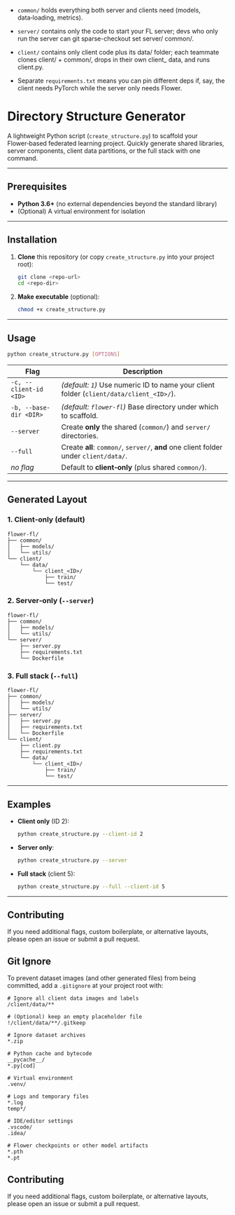 - `common/` holds everything both server and clients need (models, data‑loading, metrics).

- `server/` contains only the code to start your FL server; devs who only run the server can git sparse-checkout set server/ common/.

- `client/` contains only client code plus its data/ folder; each teammate clones client/ + common/, drops in their own client_<ID> data, and runs client.py.

- Separate `requirements.txt` means you can pin different deps if, say, the client needs PyTorch while the server only needs Flower.
# Directory Structure Generator

A lightweight Python script (`create_structure.py`) to scaffold your Flower‑based federated learning project. Quickly generate shared libraries, server components, client data partitions, or the full stack with one command.

---

## Prerequisites

- **Python 3.6+** (no external dependencies beyond the standard library)  
- (Optional) A virtual environment for isolation  

---

## Installation

1. **Clone** this repository (or copy `create_structure.py` into your project root):  
   ```bash
   git clone <repo-url>
   cd <repo-dir>
   ```
2. **Make executable** (optional):  
   ```bash
   chmod +x create_structure.py
   ```

---

## Usage

```bash
python create_structure.py [OPTIONS]
```

| Flag                       | Description                                                                                          |
|----------------------------|------------------------------------------------------------------------------------------------------|
| `-c, --client-id <ID>`     | _(default: `1`)_ Use numeric ID to name your client folder (`client/data/client_<ID>/`).             |
| `-b, --base-dir <DIR>`     | _(default: `flower-fl`)_ Base directory under which to scaffold.                                     |
| `--server`                 | Create **only** the shared (`common/`) and `server/` directories.                                     |
| `--full`                   | Create **all**: `common/`, `server/`, **and** one client folder under `client/data/`.                |
| _no flag_                  | Default to **client‑only** (plus shared `common/`).                                                   |

---

## Generated Layout

### 1. Client‑only (default)

```text
flower-fl/
├── common/
│   ├── models/
│   └── utils/
└── client/
    └── data/
        └── client_<ID>/
            ├── train/
            └── test/
```

### 2. Server‑only (`--server`)

```text
flower-fl/
├── common/
│   ├── models/
│   └── utils/
└── server/
    ├── server.py
    ├── requirements.txt
    └── Dockerfile
```

### 3. Full stack (`--full`)

```text
flower-fl/
├── common/
│   ├── models/
│   └── utils/
├── server/
│   ├── server.py
│   ├── requirements.txt
│   └── Dockerfile
└── client/
    ├── client.py
    ├── requirements.txt
    └── data/
        └── client_<ID>/
            ├── train/
            └── test/
```

---

## Examples

- **Client only** (ID 2):  
  ```bash
  python create_structure.py --client-id 2
  ```

- **Server only**:  
  ```bash
  python create_structure.py --server
  ```

- **Full stack** (client 5):  
  ```bash
  python create_structure.py --full --client-id 5
  ```

---

## Contributing

If you need additional flags, custom boilerplate, or alternative layouts, please open an issue or submit a pull request.

## Git Ignore

To prevent dataset images (and other generated files) from being committed, add a `.gitignore` at your project root with:

```gitignore
# Ignore all client data images and labels
/client/data/**

# (Optional) keep an empty placeholder file
!/client/data/**/.gitkeep

# Ignore dataset archives
*.zip

# Python cache and bytecode
__pycache__/
*.py[cod]

# Virtual environment
.venv/

# Logs and temporary files
*.log
temp*/

# IDE/editor settings
.vscode/
.idea/

# Flower checkpoints or other model artifacts
*.pth
*.pt
```

## Contributing

If you need additional flags, custom boilerplate, or alternative layouts, please open an issue or submit a pull request.
